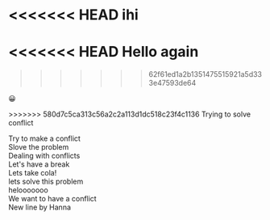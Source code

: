 
<<<<<<< HEAD
ihi
=======
<<<<<<< HEAD
Hello again
=======
>>>>>>> 62f61ed1a2b1351475515921a5d333e47593de64
<html>
<head>
<meta charset="UTF-8">
</head>
<body>

<p>&#128512;</p>

</body>
</html>
>>>>>>> 580d7c5ca313c56a2c2a113d1dc518c23f4c1136
Trying to solve conflict

Try to make a conflict  
Slove the problem  
Dealing with conflicts  
Let's have a break  
Lets take cola!  
lets solve this problem  
helooooooo  
We want to have a conflict  
New line by Hanna  

